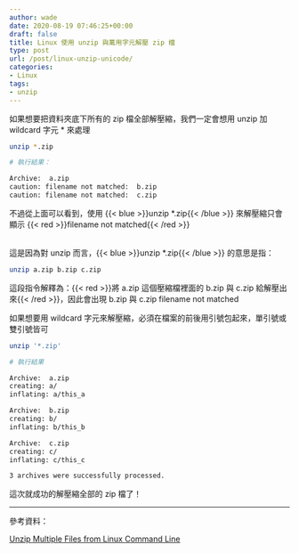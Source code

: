 ```yaml
---
author: wade
date: 2020-08-19 07:46:25+00:00
draft: false
title: Linux 使用 unzip 與萬用字元解壓 zip 檔
type: post
url: /post/linux-unzip-unicode/
categories:
- Linux
tags:
- unzip
---
```


如果想要把資料夾底下所有的 zip 檔全部解壓縮，我們一定會想用 unzip 加 wildcard 字元 * 來處理

```bash
unzip *.zip
```

```bash
# 執行結果：

Archive:  a.zip
caution: filename not matched:  b.zip
caution: filename not matched:  c.zip
```

不過從上面可以看到，使用 {{< blue >}}unzip *.zip{{< /blue >}} 來解壓縮只會顯示 {{< red >}}filename not matched{{< /red >}}

\
這是因為對 unzip 而言，{{< blue >}}unzip *.zip{{< /blue >}} 的意思是指：


```bash
unzip a.zip b.zip c.zip
```

這段指令解釋為：{{< red >}}將 a.zip 這個壓縮檔裡面的 b.zip 與 c.zip 給解壓出來{{< /red >}}，因此會出現 b.zip 與 c.zip filename not matched

如果想要用 wildcard 字元來解壓縮，必須在檔案的前後用引號包起來，單引號或雙引號皆可

```bash
unzip '*.zip'
```

```bash
# 執行結果

Archive:  a.zip
creating: a/
inflating: a/this_a

Archive:  b.zip
creating: b/
inflating: b/this_b

Archive:  c.zip
creating: c/
inflating: c/this_c

3 archives were successfully processed.
```

這次就成功的解壓縮全部的 zip 檔了！

* * *

參考資料：

[Unzip Multiple Files from Linux Command Line](https://chrisjean.com/unzip-multiple-files-from-linux-command-line/)
